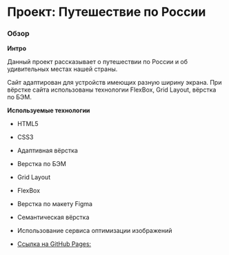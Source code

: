 # Проект: Путешествие по России

### Обзор

**Интро**

Данный проект рассказывает о путешествии по России и об удивительных местах нашей страны.

Сайт адаптирован для устройств имеющих разную ширину экрана. При вёрстке сайта использованы технологии FlexBox, Grid Layout, вёрстка по БЭМ.


**Используемые технологии**

* HTML5

* CSS3

* Адаптивная вёрстка

* Верстка по БЭМ

* Grid Layout

* FlexBox

* Верстка по макету Figma

* Семантическая вёрстка

* Использование сервиса оптимизации изображений



* [Ссылка на GitHub Pages:](https://energetikk.github.io/russian-travel/index.html)

